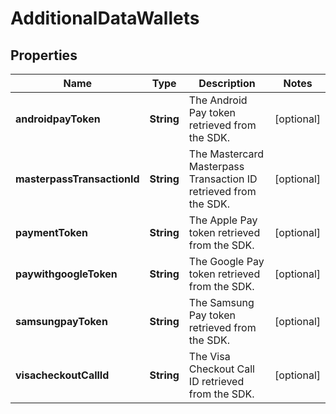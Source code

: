 

# AdditionalDataWallets


## Properties

| Name | Type | Description | Notes |
|------------ | ------------- | ------------- | -------------|
|**androidpayToken** | **String** | The Android Pay token retrieved from the SDK. |  [optional] |
|**masterpassTransactionId** | **String** | The Mastercard Masterpass Transaction ID retrieved from the SDK. |  [optional] |
|**paymentToken** | **String** | The Apple Pay token retrieved from the SDK. |  [optional] |
|**paywithgoogleToken** | **String** | The Google Pay token retrieved from the SDK. |  [optional] |
|**samsungpayToken** | **String** | The Samsung Pay token retrieved from the SDK. |  [optional] |
|**visacheckoutCallId** | **String** | The Visa Checkout Call ID retrieved from the SDK. |  [optional] |



